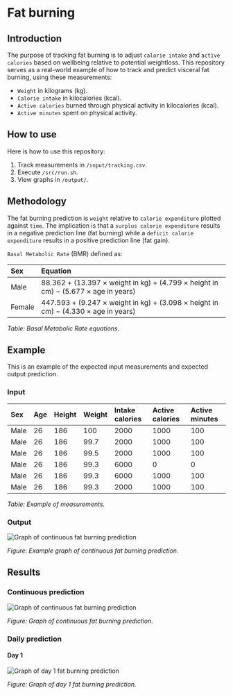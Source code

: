 # Fat burning

## Introduction

The purpose of tracking fat burning is to adjust `calorie intake` and `active calories` based on wellbeing relative to potential weightloss.
This repository serves as a real-world example of how to track and predict visceral fat burning, using these measurements:

- `Weight` in kilograms (kg).
- `Calorie intake` in kilocalories (kcal).
- `Active calories` burned through physical activity in kilocalories (kcal).
- `Active minutes` spent on physical activity.

## How to use

Here is how to use this repository:

1. Track measurements in `/input/tracking.csv`.
2. Execute `/src/run.sh`.
3. View graphs in `/output/`.

## Methodology

The fat burning prediction is `weight` relative to `calorie expenditure` plotted against `time`. The implication is that a `surplus calorie expenditure` results in a negative prediction line (fat burning) while a `deficit calorie expenditure` results in a positive prediction line (fat gain).

`Basal Metabolic Rate` (BMR) defined as:

| Sex    | Equation                                                                           |
| :----- | :--------------------------------------------------------------------------------- |
| Male   | 88.362 + (13.397 × weight in kg) + (4.799 × height in cm) − (5.677 × age in years) |
| Female | 447.593 + (9.247 × weight in kg) + (3.098 × height in cm) − (4.330 × age in years) |

*Table: Basal Metabolic Rate equations.*

## Example

This is an example of the expected input measurements and expected output prediction.

### Input

| Sex  | Age | Height | Weight | Intake calories | Active calories | Active minutes |
| :--- | :-- | :----- | :----- | :-------------- | :-------------- | :------------- |
| Male | 26  | 186    | 100    | 2000            | 1000            | 100            |
| Male | 26  | 186    | 99.7   | 2000            | 1000            | 100            |
| Male | 26  | 186    | 99.5   | 2000            | 1000            | 100            |
| Male | 26  | 186    | 99.3   | 6000            | 0               | 0              |
| Male | 26  | 186    | 99.3   | 6000            | 1000            | 100            |
| Male | 26  | 186    | 99.3   | 2000            | 1000            | 100            |

*Table: Example of measurements.*

### Output

![Graph of continuous fat burning prediction](example.png)

*Figure: Example graph of continuous fat burning prediction.*

## Results

### Continuous prediction

![Graph of continuous fat burning prediction](output/continuous.png)

*Figure: Graph of continuous fat burning prediction.*

### Daily prediction

#### Day 1

![Graph of day 1 fat burning prediction](output/1.png)

*Figure: Graph of day 1 fat burning prediction.*